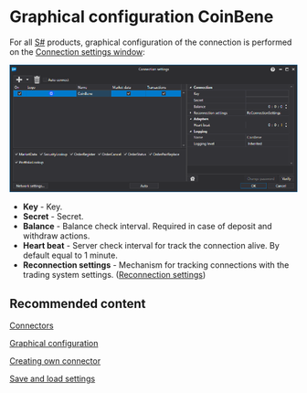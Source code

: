 # Graphical configuration CoinBene

For all [S\#](StockSharpAbout.md) products, graphical configuration of the connection is performed on the [Connection settings window](API_UI_ConnectorWindow.md):

![API GUI Settings CoinBene](../images/API_GUI_Settings_CoinBene.png)

- **Key** \- Key.
- **Secret** \- Secret.
- **Balance** \- Balance check interval. Required in case of deposit and withdraw actions.
- **Heart beat** \- Server check interval for track the connection alive. By default equal to 1 minute.
- **Reconnection settings** \- Mechanism for tracking connections with the trading system settings. ([Reconnection settings](Reconnect.md))

## Recommended content

[Connectors](API_Connectors.md)

[Graphical configuration](API_ConnectorsUIConfiguration.md)

[Creating own connector](ConnectorCreating.md)

[Save and load settings](API_Connectors_SaveConnectorSettings.md)
